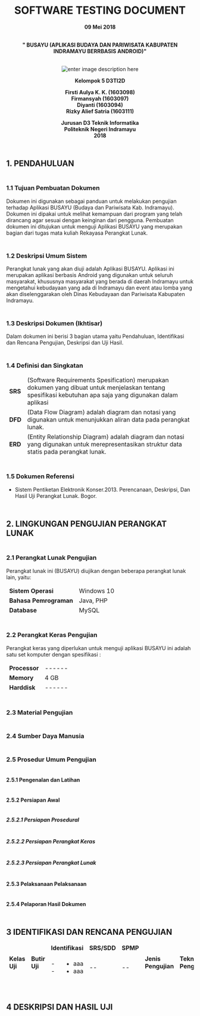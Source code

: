 


<h1 align="center" id="software-requirements-specification">SOFTWARE TESTING DOCUMENT</h1>  
<p align="center"><strong> 09 Mei 2018<br>  </strong><br>
<p align="center"><strong>" BUSAYU (APLIKASI BUDAYA DAN PARIWISATA KABUPATEN INDRAMAYU BERRBASIS ANDROID)"<br><br></strong></p> 
</p><p align="center">  
<img src="https://lh3.googleusercontent.com/qEHYPVzo0kjd8ikhrCIF4cI_PhR8pmK5vDU14oEp9OPyVT-eA54cVp8C9iyJ8rKDfH8OR1dnT1zv=s300" alt="enter image description here" title="logo">  
</p><p align="center"><strong>Kelompok 5 D3TI2D</strong></p>  

<p align="center"><strong>Firsti Aulya K. K. (1603098)<br>  
Firmansyah (1603097) <br>  
Diyanti (1603094)<br>  
Rizky Alief Satria (1603111)</strong><br>  
</p>  
<p align="center"><strong>Jurusan D3 Teknik Informatika<br>
Politeknik Negeri Indramayu<br>
2018</strong></p>

<h2><br><strong>1. PENDAHULUAN</strong></br></h2>
<h3><br><strong>1.1	Tujuan Pembuatan Dokumen </strong></br></h3>
<p>Dokumen ini digunakan sebagai panduan untuk melakukan pengujian terhadap Aplikasi BUSAYU (Budaya dan Pariwisata Kab. Indramayu). Dokumen ini dipakai untuk melihat kemampuan dari program yang telah dirancang agar sesuai dengan keinginan dari pengguna. Pembuatan dokumen ini ditujukan untuk menguji Aplikasi BUSAYU yang merupakan bagian dari tugas mata kuliah Rekayasa Perangkat Lunak.</p>

<h3><br><strong>1.2	Deskripsi Umum Sistem</strong></br></h3>
<p>Perangkat lunak yang akan diuji adalah Aplikasi BUSAYU. Aplikasi ini merupakan aplikasi berbasis Android yang digunakan untuk seluruh masyarakat, khususnya masyarakat yang berada di daerah Indramayu untuk mengetahui kebudayaan yang ada di Indramayu dan event atau lomba yang akan diselenggarakan oleh Dinas Kebudayaan dan Pariwisata Kabupaten Indramayu.</p>

<h3><br><strong>1.3	Deskripsi Dokumen (Ikhtisar) </strong></br></h3>
<p>Dalam dokumen ini berisi 3 bagian utama yaitu Pendahuluan, Identifikasi dan Rencana Pengujian, Deskripsi dan Uji Hasil. </p>

<h3><br><strong>1.4	Definisi dan Singkatan </strong></br></h3>
<table>  
	<thead>  
<tr>
<td><strong>SRS</strong></td>
<td>(Software Requirements Spesification) merupakan dokumen yang dibuat untuk menjelaskan tentang spesifikasi kebutuhan apa saja yang digunakan dalam aplikasi</td>
</tr>
<tr>
<td><strong>DFD</strong></td>
<td>(Data Flow Diagram) adalah diagram dan notasi yang digunakan untuk menunjukkan aliran data pada perangkat lunak. </td>
</tr>
<tr>
<td><strong>ERD</strong></td>
<td>(Entity Relationship Diagram) adalah diagram dan notasi yang digunakan untuk merepresentasikan struktur data statis pada perangkat lunak. </td>
</tr>
</thead>  
</table> 

<h3><br><strong>1.5	Dokumen Referensi </strong></br></h3>
<ul>
	<li>Sistem Pentiketan Elektronik Konser.2013. Perencanaan, Deskripsi, Dan Hasil Uji Perangkat Lunak. Bogor.</li>
</ul>



<h2><br><strong>2.	LINGKUNGAN PENGUJIAN PERANGKAT LUNAK </strong></br></h2>
<h3><br><strong>2.1	Perangkat Lunak Pengujian </strong></br></h3>
<p>Perangkat lunak ini (BUSAYU) diujikan dengan beberapa perangkat lunak lain, yaitu: </p>

<table>  
	<thead>  
<tr>
<td><strong>Sistem Operasi</strong></td>
<td>Windows 10</td>
</tr>
<tr>
<td><strong>Bahasa Pemrograman</strong></td>
<td>Java, PHP</td>
</tr>
<tr>
<td><strong>Database</strong></td>
<td>MySQL</td>
</tr>
</thead>  
</table>


<h3><br><strong>2.2	Perangkat Keras Pengujian </strong></br></h3>
<p>Perangkat keras yang diperlukan untuk menguji aplikasi BUSAYU ini adalah satu set komputer dengan spesifikasi : </p>

<table>  
	<thead>  
<tr>
<td><strong>Processor</strong></td>
<td>------</td>
</tr>
<tr>
<td><strong>Memory</strong></td>
<td>4 GB</td>
</tr>
<tr>
<td><strong>Harddisk</strong></td>
<td>------</td>
</tr>
</thead>  
</table>  


<h3><br><strong>2.3	Material Pengujian </strong></br></h3>

<h3><br><strong>2.4	Sumber Daya Manusia</strong></br></h3>

<h3><br><strong>2.5	Prosedur Umum Pengujian </strong></br></h3>
<h4><br><strong>2.5.1	Pengenalan dan Latihan </strong></br></h4>
<h4><br><strong>2.5.2 Persiapan Awal </strong></br></h4>
<h5><br><strong>2.5.2.1 Persiapan Prosedural</strong></br></h5>
<h5><br><strong>2.5.2.2 Persiapan Perangkat Keras </strong></br></h5>
<h5><br><strong>2.5.2.3 Persiapan Perangkat Lunak </strong></br></h5>
<h4><br><strong>2.5.3 Pelaksanaan Pelaksanaan </strong></br></h4>
<h4><br><strong>2.5.4 Pelaporan Hasil Dokumen </strong></br></h4>



<h2><br><strong>3 IDENTIFIKASI DAN RENCANA PENGUJIAN</strong></br></h2>
<table>  
	<thead>  
<tr>
<td rowspan="2"><strong>Kelas Uji</td>
<td rowspan="2"><strong>Butir Uji </td>
<td colspan="2"><strong>Identifikasi</td>
	<td><strong>SRS/SDD</td>
	<td><strong>SPMP</td>
<td rowspan="2"><strong>Jenis Pengujian</td>
<td rowspan="2"><strong>Teknik Pengujian</td>
<td rowspan="2"><strong>Penguji</td>
</tr>
<tr>
<td>--</td>
<td>
<ul>
<li>aaa</li>
<li>aaa</li>
</td>
<td>--</td>
<td>--</td>
<td>--</td>
<td>--</td>
</thead>  
</table>



<h2><br><strong>4 DESKRIPSI DAN HASIL UJI</strong></br></h2>